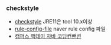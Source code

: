 ### checkstyle
- [checkstyle](https://checkstyle.org) JRE11은 tool 10.x이상
- [rule-config-file](https://github.com/naver/hackday-conventions-java/tree/master/rule-config) naver rule config 파일
- [캠퍼스 핵데이 자바 코딩컨밴션](https://naver.github.io/hackday-conventions-java/#editorconfig)